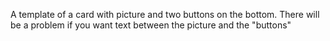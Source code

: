 A template of a card with picture and two buttons on the bottom.
There will be a problem if you want text between the picture and the "buttons"